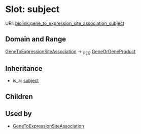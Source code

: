 # Slot: subject




URI: [biolink:gene_to_expression_site_association_subject](https://w3id.org/biolink/vocab/gene_to_expression_site_association_subject)
## Domain and Range

[GeneToExpressionSiteAssociation](GeneToExpressionSiteAssociation.md) ->  <sub>REQ</sub> [GeneOrGeneProduct](GeneOrGeneProduct.md)
## Inheritance

 *  is_a: [subject](subject.md)
## Children

## Used by

 * [GeneToExpressionSiteAssociation](GeneToExpressionSiteAssociation.md)
